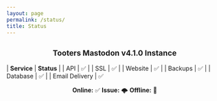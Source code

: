 ```yaml
---
layout: page
permalink: /status/
title: Status
---
```


<h2><center><small>Tooters Mastodon v4.1.0 Instance</small></center></h2>



| **Service**        | **Status** |
| API      | ✅ |
| SSL      | ✅ |
| Website      | ✅ |
| Backups      | ✅ |
| Database      | ✅ |
| Email Delivery      | ✅ 

<center> <b>Online:</b> ✅ <b>Issue:</b> 🌩️ <b>Offline:</b> 🚨 </center>

<br>
<br>
